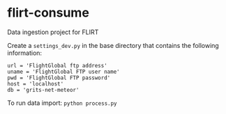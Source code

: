 # flirt-consume
Data ingestion project for FLIRT

Create a `settings_dev.py` in the base directory that contains the following information:
```
url = 'FlightGlobal ftp address'
uname = 'FlightGlobal FTP user name'
pwd = 'FlightGlobal FTP password'
host = 'localhost'
db = 'grits-net-meteor'
```

To run data import: `python process.py`